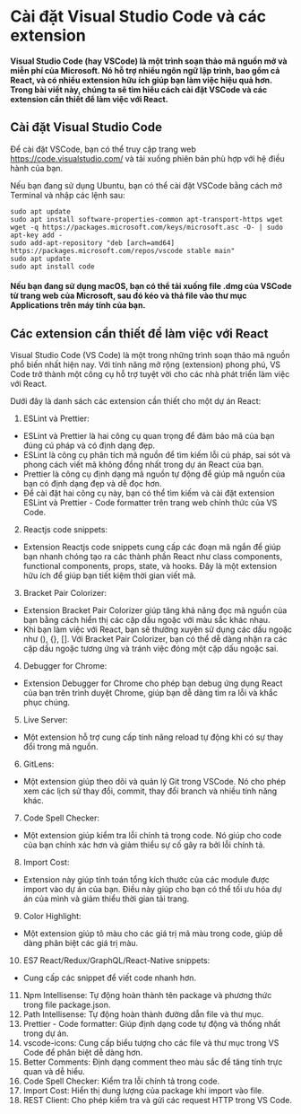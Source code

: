 # Cài đặt Visual Studio Code và các extension
#### Visual Studio Code (hay VSCode) là một trình soạn thảo mã nguồn mở và miễn phí của Microsoft. Nó hỗ trợ nhiều ngôn ngữ lập trình, bao gồm cả React, và có nhiều extension hữu ích giúp bạn làm việc hiệu quả hơn. Trong bài viết này, chúng ta sẽ tìm hiểu cách cài đặt VSCode và các extension cần thiết để làm việc với React.

## Cài đặt Visual Studio Code
Để cài đặt VSCode, bạn có thể truy cập trang web https://code.visualstudio.com/ và tải xuống phiên bản phù hợp với hệ điều hành của bạn.

Nếu bạn đang sử dụng Ubuntu, bạn có thể cài đặt VSCode bằng cách mở Terminal và nhập các lệnh sau:
````
sudo apt update
sudo apt install software-properties-common apt-transport-https wget
wget -q https://packages.microsoft.com/keys/microsoft.asc -O- | sudo apt-key add -
sudo add-apt-repository "deb [arch=amd64] https://packages.microsoft.com/repos/vscode stable main"
sudo apt update
sudo apt install code
````
#### Nếu bạn đang sử dụng macOS, bạn có thể tải xuống file .dmg của VSCode từ trang web của Microsoft, sau đó kéo và thả file vào thư mục Applications trên máy tính của bạn.

## Các extension cần thiết để làm việc với React

Visual Studio Code (VS Code) là một trong những trình soạn thảo mã nguồn phổ biến nhất hiện nay. Với tính năng mở rộng (extension) phong phú, VS Code trở thành một công cụ hỗ trợ tuyệt vời cho các nhà phát triển làm việc với React.

Dưới đây là danh sách các extension cần thiết cho một dự án React:

1. ESLint và Prettier:
- ESLint và Prettier là hai công cụ quan trọng để đảm bảo mã của bạn đúng cú pháp và có định dạng đẹp.
- ESLint là công cụ phân tích mã nguồn để tìm kiếm lỗi cú pháp, sai sót và phong cách viết mã không đồng nhất trong dự án React của bạn.
- Prettier là công cụ định dạng mã nguồn tự động để giúp mã nguồn của bạn có định dạng đẹp và dễ đọc hơn.
- Để cài đặt hai công cụ này, bạn có thể tìm kiếm và cài đặt extension ESLint và Prettier - Code formatter trên trang web chính thức của VS Code.
2. Reactjs code snippets:
- Extension Reactjs code snippets cung cấp các đoạn mã ngắn để giúp bạn nhanh chóng tạo ra các thành phần React như class components, functional components, props, state, và hooks. Đây là một extension hữu ích để giúp bạn tiết kiệm thời gian viết mã.
3. Bracket Pair Colorizer:
- Extension Bracket Pair Colorizer giúp tăng khả năng đọc mã nguồn của bạn bằng cách hiển thị các cặp dấu ngoặc với màu sắc khác nhau.
- Khi bạn làm việc với React, bạn sẽ thường xuyên sử dụng các dấu ngoặc như (), {}, []. Với Bracket Pair Colorizer, bạn có thể dễ dàng nhận ra các cặp dấu ngoặc tương ứng và tránh việc đóng một cặp dấu ngoặc sai.
4. Debugger for Chrome:
- Extension Debugger for Chrome cho phép bạn debug ứng dụng React của bạn trên trình duyệt Chrome, giúp bạn dễ dàng tìm ra lỗi và khắc phục chúng.
5. Live Server:
- Một extension hỗ trợ cung cấp tính năng reload tự động khi có sự thay đổi trong mã nguồn.
6. GitLens:
- Một extension giúp theo dõi và quản lý Git trong VSCode. Nó cho phép xem các lịch sử thay đổi, commit, thay đổi branch và nhiều tính năng khác.
7. Code Spell Checker: 
- Một extension giúp kiểm tra lỗi chính tả trong code. Nó giúp cho code của bạn chính xác hơn và giảm thiểu sự cố gây ra bởi lỗi chính tả.
8. Import Cost: 
- Extension này giúp tính toán tổng kích thước của các module được import vào dự án của bạn. Điều này giúp cho bạn có thể tối ưu hóa dự án của mình và giảm thiểu thời gian tải trang.
9. Color Highlight:
- Một extension giúp tô màu cho các giá trị mã màu trong code, giúp dễ dàng phân biệt các giá trị màu.
10. ES7 React/Redux/GraphQL/React-Native snippets: 
- Cung cấp các snippet để viết code nhanh hơn.
11. Npm Intellisense: Tự động hoàn thành tên package và phương thức trong file package.json.
12. Path Intellisense: Tự động hoàn thành đường dẫn file và thư mục.
13. Prettier - Code formatter: Giúp định dạng code tự động và thống nhất trong dự án.
14. vscode-icons: Cung cấp biểu tượng cho các file và thư mục trong VS Code để phân biệt dễ dàng hơn.
15. Better Comments: Định dạng comment theo màu sắc để tăng tính trực quan và dễ hiểu.
16. Code Spell Checker: Kiểm tra lỗi chính tả trong code.
17. Import Cost: Hiển thị dung lượng của package khi import vào file.
18. REST Client: Cho phép kiểm tra và gửi các request HTTP trong VS Code.

